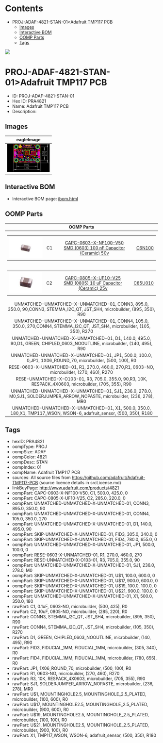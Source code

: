 



Contents
========

* [PROJ-ADAF-4821-STAN-01>Adafruit TMP117 PCB](#proj-adaf-4821-stan-01adafruit-tmp117-pcb)
	* [Images](#images)
	* [Interactive BOM](#interactive-bom)
	* [OOMP Parts](#oomp-parts)
	* [Tags](#tags)
  
![][im]
# PROJ-ADAF-4821-STAN-01>Adafruit TMP117 PCB

- ID: PROJ-ADAF-4821-STAN-01
- Hex ID: PRA4821
- Name: Adafruit TMP117 PCB
- Description: 

## Images
  
  

|eagleImage|
| :---: |
|[![eagleImage](eagleImage_140.png)](eagleImage_600.png)|

## Interactive BOM

- Interactive BOM page: [ibom.html](kicad/bom/ibom.html)

## OOMP Parts
  

|OOMP Parts|
| :---: |
|<table><tr><td>![CAPC-0603-X-NF100-V50](https://raw.githubusercontent.com/oomlout/oomlout_OOMP_parts/main/CAPC-0603-X-NF100-V50/image_140.jpg)</td><td> C1</td><td>[CAPC-0603-X-NF100-V50<br>SMD (0603) 100 nF Capacitor (Ceramic) 50v](https://github.com/oomlout/oomlout_OOMP_parts/tree/main/CAPC-0603-X-NF100-V50/)</td><td>[C6N100](https://github.com/oomlout/oomlout_OOMP_parts/tree/main/CAPC-0603-X-NF100-V50/)</td></tr></table>|
|<table><tr><td>![CAPC-0805-X-UF10-V25](https://raw.githubusercontent.com/oomlout/oomlout_OOMP_parts/main/CAPC-0805-X-UF10-V25/image_140.jpg)</td><td> C2</td><td>[CAPC-0805-X-UF10-V25<br>SMD (0805) 10 uF Capacitor (Ceramic) 25v](https://github.com/oomlout/oomlout_OOMP_parts/tree/main/CAPC-0805-X-UF10-V25/)</td><td>[C85U010](https://github.com/oomlout/oomlout_OOMP_parts/tree/main/CAPC-0805-X-UF10-V25/)</td></tr></table>|
|UNMATCHED-UNMATCHED-X-UNMATCHED-01, CONN3, 895.0, 350.0, 90,CONN3, STEMMA_I2C_QT, JST_SH4, microbuilder, (895, 350), R90|
|UNMATCHED-UNMATCHED-X-UNMATCHED-01, CONN4, 105.0, 350.0, 270,CONN4, STEMMA_I2C_QT, JST_SH4, microbuilder, (105, 350), R270|
|UNMATCHED-UNMATCHED-X-UNMATCHED-01, D1, 140.0, 495.0, 90,D1, GREEN, CHIPLED_0603_NOOUTLINE, microbuilder, (140, 495), R90|
|UNMATCHED-UNMATCHED-X-UNMATCHED-01, JP1, 500.0, 100.0, 0,JP1, 1X06_ROUND_70, microbuilder, (500, 100), R0|
|RESE-0603-X-UNMATCHED-01, R1, 270.0, 460.0, 270,R1, 0603-NO, microbuilder, (270, 460), R270|
|RESE-UNMATCHED-X-O103-01, R3, 705.0, 355.0, 90,R3, 10K, RESPACK_4X0603, microbuilder, (705, 355), R90|
|UNMATCHED-UNMATCHED-X-UNMATCHED-01, SJ1, 236.0, 278.0, M0,SJ1, SOLDERJUMPER_ARROW_NOPASTE, microbuilder, (236, 278), MR0|
|UNMATCHED-UNMATCHED-X-UNMATCHED-01, X1, 500.0, 350.0, 180,X1, TMP117_WSON, WSON-6, adafruit_sensor, (500, 350), R180|

## Tags

- hexID: PRA4821
- oompType: PROJ
- oompSize: ADAF
- oompColor: 4821
- oompDesc: STAN
- oompIndex: 01
- oompName: Adafruit TMP117 PCB
- sources: All source files from https://github.com/adafruit/Adafruit-TMP117-PCB (source licence details in srcLicense.md)
- linkBuyPage: http://www.adafruit.com/products/4821
- oompPart: CAPC-0603-X-NF100-V50, C1, 500.0, 425.0, 0
- oompPart: CAPC-0805-X-UF10-V25, C2, 285.0, 220.0, 0
- oompPart: UNMATCHED-UNMATCHED-X-UNMATCHED-01, CONN3, 895.0, 350.0, 90
- oompPart: UNMATCHED-UNMATCHED-X-UNMATCHED-01, CONN4, 105.0, 350.0, 270
- oompPart: UNMATCHED-UNMATCHED-X-UNMATCHED-01, D1, 140.0, 495.0, 90
- oompPart: SKIP-UNMATCHED-X-UNMATCHED-01, FID3, 305.0, 340.0, 0
- oompPart: SKIP-UNMATCHED-X-UNMATCHED-01, FID4, 780.0, 655.0, 0
- oompPart: UNMATCHED-UNMATCHED-X-UNMATCHED-01, JP1, 500.0, 100.0, 0
- oompPart: RESE-0603-X-UNMATCHED-01, R1, 270.0, 460.0, 270
- oompPart: RESE-UNMATCHED-X-O103-01, R3, 705.0, 355.0, 90
- oompPart: UNMATCHED-UNMATCHED-X-UNMATCHED-01, SJ1, 236.0, 278.0, M0
- oompPart: SKIP-UNMATCHED-X-UNMATCHED-01, U$1, 100.0, 600.0, 0
- oompPart: SKIP-UNMATCHED-X-UNMATCHED-01, U$17, 900.0, 600.0, 0
- oompPart: SKIP-UNMATCHED-X-UNMATCHED-01, U$19, 100.0, 100.0, 0
- oompPart: SKIP-UNMATCHED-X-UNMATCHED-01, U$21, 900.0, 100.0, 0
- oompPart: UNMATCHED-UNMATCHED-X-UNMATCHED-01, X1, 500.0, 350.0, 180
- rawPart: C1, 0.1uF, 0603-NO, microbuilder, (500, 425), R0
- rawPart: C2, 10uF, 0805-NO, microbuilder, (285, 220), R0
- rawPart: CONN3, STEMMA_I2C_QT, JST_SH4, microbuilder, (895, 350), R90
- rawPart: CONN4, STEMMA_I2C_QT, JST_SH4, microbuilder, (105, 350), R270
- rawPart: D1, GREEN, CHIPLED_0603_NOOUTLINE, microbuilder, (140, 495), R90
- rawPart: FID3, FIDUCIAL_1MM, FIDUCIAL_1MM, microbuilder, (305, 340), R0
- rawPart: FID4, FIDUCIAL_1MM, FIDUCIAL_1MM, microbuilder, (780, 655), R0
- rawPart: JP1, 1X06_ROUND_70, microbuilder, (500, 100), R0
- rawPart: R1, 0603-NO, microbuilder, (270, 460), R270
- rawPart: R3, 10K, RESPACK_4X0603, microbuilder, (705, 355), R90
- rawPart: SJ1, SOLDERJUMPER_ARROW_NOPASTE, microbuilder, (236, 278), MR0
- rawPart: U$1, MOUNTINGHOLE2.5, MOUNTINGHOLE_2.5_PLATED, microbuilder, (100, 600), R0
- rawPart: U$17, MOUNTINGHOLE2.5, MOUNTINGHOLE_2.5_PLATED, microbuilder, (900, 600), R0
- rawPart: U$19, MOUNTINGHOLE2.5, MOUNTINGHOLE_2.5_PLATED, microbuilder, (100, 100), R0
- rawPart: U$21, MOUNTINGHOLE2.5, MOUNTINGHOLE_2.5_PLATED, microbuilder, (900, 100), R0
- rawPart: X1, TMP117_WSON, WSON-6, adafruit_sensor, (500, 350), R180



[im]: eagleImage_450.png
